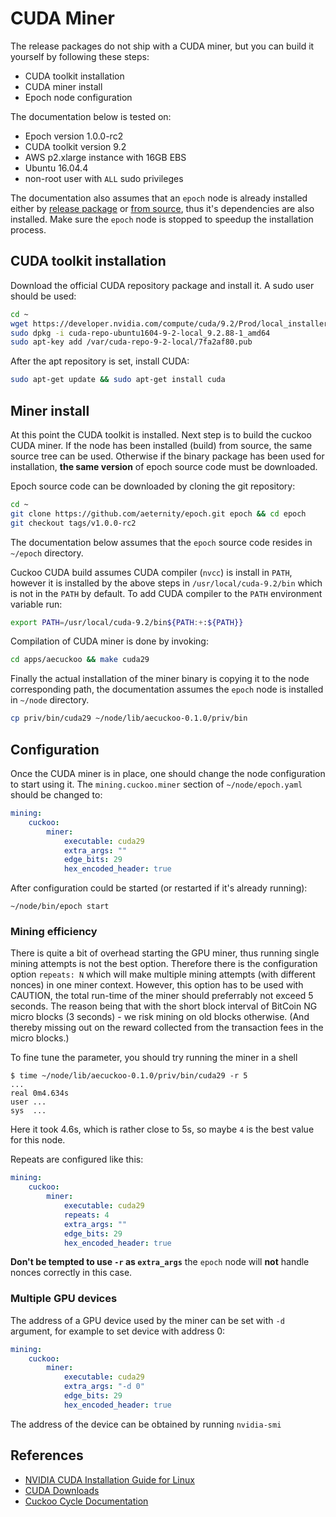 # CUDA Miner

The release packages do not ship with a CUDA miner, but you can build it yourself by following these steps:

- CUDA toolkit installation
- CUDA miner install
- Epoch node configuration

The documentation below is tested on:
- Epoch version 1.0.0-rc2
- CUDA toolkit version 9.2
- AWS p2.xlarge instance with 16GB EBS
- Ubuntu 16.04.4
- non-root user with `ALL` sudo privileges

The documentation also assumes that an `epoch` node is already installed either by [release package](installation.md) or [from source](build.md), thus it's dependencies are also installed.
Make sure the `epoch` node is stopped to speedup the installation process.

## CUDA toolkit installation

Download the official CUDA repository package and install it. A sudo user should be used:

```bash
cd ~
wget https://developer.nvidia.com/compute/cuda/9.2/Prod/local_installers/cuda-repo-ubuntu1604-9-2-local_9.2.88-1_amd64
sudo dpkg -i cuda-repo-ubuntu1604-9-2-local_9.2.88-1_amd64
sudo apt-key add /var/cuda-repo-9-2-local/7fa2af80.pub
```

After the apt repository is set, install CUDA:

```bash
sudo apt-get update && sudo apt-get install cuda
```

## Miner install

At this point the CUDA toolkit is installed. Next step is to build the cuckoo CUDA miner. If the node has been installed (build) from source, the same source tree can be used. Otherwise if the binary package has been used for installation, **the same version** of epoch source code must be downloaded.

Epoch source code can be downloaded by cloning the git repository:
```bash
cd ~
git clone https://github.com/aeternity/epoch.git epoch && cd epoch
git checkout tags/v1.0.0-rc2
```

The documentation below assumes that the `epoch` source code resides in `~/epoch` directory.

Cuckoo CUDA build assumes CUDA compiler (`nvcc`) is install in `PATH`, however it is installed by the above steps in `/usr/local/cuda-9.2/bin` which is not in the `PATH` by default. To add CUDA compiler to the `PATH` environment variable run:

```bash
export PATH=/usr/local/cuda-9.2/bin${PATH:+:${PATH}}
```

Compilation of CUDA miner is done by invoking:

```bash
cd apps/aecuckoo && make cuda29
```

Finally the actual installation of the miner binary is copying it to the node corresponding path, the documentation assumes the `epoch` node is installed in `~/node` directory.

```bash
cp priv/bin/cuda29 ~/node/lib/aecuckoo-0.1.0/priv/bin
```

## Configuration

Once the CUDA miner is in place, one should change the node configuration to start using it. The `mining.cuckoo.miner` section of `~/node/epoch.yaml` should be changed to:

```yaml
mining:
    cuckoo:
        miner:
            executable: cuda29
            extra_args: ""
            edge_bits: 29
            hex_encoded_header: true
```

After configuration could be started (or restarted if it's already running):

```
~/node/bin/epoch start
```

### Mining efficiency

There is quite a bit of overhead starting the GPU miner, thus running single
mining attempts is not the best option. Therefore there is the configuration
option `repeats: N` which will make multiple mining attempts (with different
nonces) in one miner context. However, this option has to be used with CAUTION,
the total run-time of the miner should preferrably not exceed 5 seconds. The
reason being that with the short block interval of BitCoin NG micro blocks (3
seconds) - we risk mining on old blocks otherwise. (And thereby missing out on
the reward collected from the transaction fees in the micro blocks.)

To fine tune the parameter, you should try running the miner in a shell
```
$ time ~/node/lib/aecuckoo-0.1.0/priv/bin/cuda29 -r 5
...
real 0m4.634s
user ...
sys  ...
```
Here it took 4.6s, which is rather close to 5s, so maybe `4` is the best value
for this node.

Repeats are configured like this:
```yaml
mining:
    cuckoo:
        miner:
            executable: cuda29
            repeats: 4
            extra_args: ""
            edge_bits: 29
            hex_encoded_header: true
```

**Don't be tempted to use `-r` as `extra_args`** the `epoch` node will **not**
handle nonces correctly in this case.

### Multiple GPU devices

The address of a GPU device used by the miner can be set with `-d` argument, for example to set device with address 0:

```yaml
mining:
    cuckoo:
        miner:
            executable: cuda29
            extra_args: "-d 0"
            edge_bits: 29
            hex_encoded_header: true
```

The address of the device can be obtained by running `nvidia-smi`

## References

- [NVIDIA CUDA Installation Guide for Linux](https://docs.nvidia.com/cuda/cuda-installation-guide-linux/index.html)
- [CUDA Downloads](https://developer.nvidia.com/cuda-downloads?target_os=Linux&target_arch=x86_64&target_distro=Ubuntu&target_version=1604)
- [Cuckoo Cycle Documentation](https://github.com/tromp/cuckoo)

